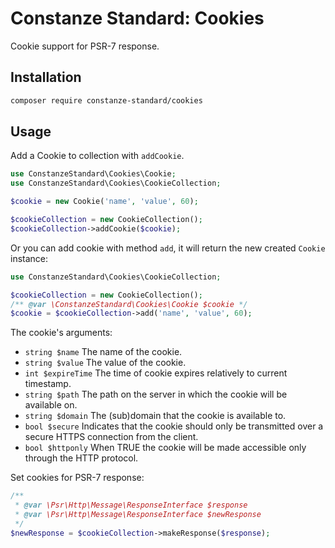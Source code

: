 # Constanze Standard: Cookies
Cookie support for PSR-7 response.

## Installation
```sh
composer require constanze-standard/cookies
```

## Usage
Add a Cookie to collection with `addCookie`.
```php
use ConstanzeStandard\Cookies\Cookie;
use ConstanzeStandard\Cookies\CookieCollection;

$cookie = new Cookie('name', 'value', 60);

$cookieCollection = new CookieCollection();
$cookieCollection->addCookie($cookie);
```

Or you can add cookie with method `add`, it will return the new created `Cookie` instance:
```php
use ConstanzeStandard\Cookies\CookieCollection;

$cookieCollection = new CookieCollection();
/** @var \ConstanzeStandard\Cookies\Cookie $cookie */
$cookie = $cookieCollection->add('name', 'value', 60);
```

The cookie's arguments:
- `string $name` The name of the cookie.
- `string $value` The value of the cookie.
- `int $expireTime` The time of cookie expires relatively to current timestamp.
- `string $path` The path on the server in which the cookie will be available on.
- `string $domain` The (sub)domain that the cookie is available to.
- `bool $secure` Indicates that the cookie should only be transmitted over a secure HTTPS connection from the client.
- `bool $httponly` When TRUE the cookie will be made accessible only through the HTTP protocol.

Set cookies for PSR-7 response:
```php
/**
 * @var \Psr\Http\Message\ResponseInterface $response
 * @var \Psr\Http\Message\ResponseInterface $newResponse
 */
$newResponse = $cookieCollection->makeResponse($response);
```
